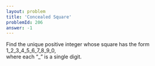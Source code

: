 ```yaml
---
layout: problem
title: 'Concealed Square'
problemId: 206
answer: -1
---
```

Find the unique positive integer whose square has the form 1_2_3_4_5_6_7_8_9_0,  
 where each “_” is a single digit.